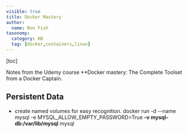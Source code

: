 ```yaml
---
visible: true
title: Docker Mastery
author:
  name: Ron Fish
taxonomy:
  category: KB
  tag: [docker,containers,linux]
---
```


[toc]

Notes from the Udemy course **Docker mastery: The Complete Toolset from a Docker Captain.

## Persistent Data

- create named volumes for easy recognition.
    docker run -d --name mysql -e MYSQL_ALLOW_EMPTY_PASSWORD=True **-v mysql-db:/var/lib/mysql** mysql
